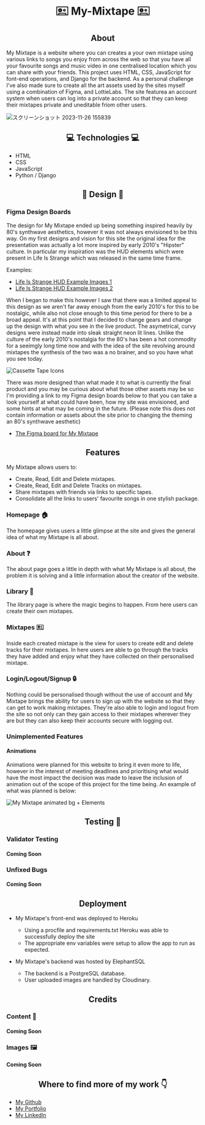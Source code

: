 <h1 align="center">🖭 My-Mixtape 🖭</h1>

<h2 align="center">About</h2>

My Mixtape is a website where you can creates a your own mixtape using various links to songs you enjoy from across the web so that you have all your favourite songs and music video in one centralised location which you can share with your friends. This project uses HTML, CSS, JavaScript for font-end operations, and Django for the backend. As a personal challenge I've also made sure to create all the art assets used by the sites myself using a combination of Figma, and LottieLabs. The site featurea an account system when users can log into a private account so that they can keep their mixtapes private and uneditable friom other users.

![スクリーンショット 2023-11-26 155839](https://github.com/Terafora/My-Mixtape/assets/144109245/77861062-363d-4ada-abc7-7fa0910d4a67)

<h2 align="center">💻 Technologies 💻</h2>

- HTML
- CSS
- JavaScript
- Python / Django

<h2 align="center">🎨 Design 🎨</h2>
<h3>Figma Design Boards</h3>

The design for My Mixtape ended up being something inspired heavily by 80's synthwave aesthetics, however it was not always envisioned to be this way.
On my first designs and vision for this site the original idea for the presentation was actually a lot more inspired by early 2010's "Hipster" culture.  In particular my inspiration was the HUD elements which were present in Life Is Strange which was released in the same time frame.

Examples:

- [Life Is Strange HUD Example Images 1](https://www.artstation.com/artwork/g2QBYK)
- [Life Is Strange HUD Example Images 2](https://www.gameuidatabase.com/gameData.php?id=672)

When I began to make this however I saw that there was a limited appeal to this design as we aren't far away enough from the early 2010's for this to be nostalgic, while also not close enough to this time period for there to be a broad appeal. It's at this point that I decided to change gears and change up the design with what you see in the live product. The asymetrical, curvy designs were instead made into sleak straight neon lit lines. Unlike the culture of the early 2010's nostalgia for the 80's has been a hot commodity for a seeimgly long time now and with the idea of the site revolving around mixtapes the synthesis of the two was a no brainer, and so you have what you see today.

![Cassette Tape Icons](https://github.com/Terafora/My-Mixtape/assets/144109245/10da6610-38cb-4439-a282-d3e0077ebf6e)

There was more designed than what made it to what is currently the final product and you may be curious about what those other assets may be so I'm providing a link to my Figma design boards below to that you can take a look yourself at what could have been, how my site was envisioned, and some hints at what may be coming in the future.
(Please note this does not contain information or assets about the site prior to changing the theming an 80's synthwave aesthetic)

- [The Figma board for My Mixtape](https://shorturl.at/hmqzT)

<h2 align="center">Features</h2>

My Mixtape allows users to:

- Create, Read, Edit and Delete mixtapes.
- Create, Read, Edit and Delete Tracks on mixtapes.
- Share mixtapes with friends via links to specific tapes.
- Consolidate all the links to users' favourite songs in one stylish package.

### Homepage 🏠

The homepage gives users a little glimpse at the site and gives the general idea of what my Mixtape is all about.

### About ❓

The about page goes a little in depth with what My Mixtape is all about, the problem it is solving and a little information about the creator of the website.

### Library 📖

The library page is where the magic begins to happen. From here users can create their own mixtapes.

### Mixtapes 🖭

Inside each created mixtape is the view for users to create edit and delete tracks for their mixtapes.
In here users are able to go through the tracks they have added and enjoy what they have collected on their personalised mixtape.

### Login/Logout/Signup 🔒

Nothing could be personalised though without the use of account and My Mixtape brings the ability for users to sign up with the website so that they can get to work making mixtapes.
They're also able to login and logout from the site so not only can they gain access to their mixtapes wherever they are but they can also keep their accounts secure with logging out.

### Unimplemented Features

#### Animations

Animations were planned for this website to bring it even more to life, however in the interest of meeting deadlines and prioritising what would have the most impact the decision was made to leave the inclusion of animation out of the scope of this project for the time being.
An example of what was planned is below:

![My Mixtape animated bg + Elements](https://github.com/Terafora/My-Mixtape/assets/144109245/54f1894d-edf3-46cd-a6e2-0080ae4f9998)

<h2 align="center">Testing 🧪</h2>


### Validator Testing
#### Coming Soon

### Unfixed Bugs
#### Coming Soon

<h2 align="center">Deployment</h2>

- My Mixtape's front-end was deployed to Heroku
  - Using a procfile and requirements.txt Heroku was able to successfully deploy the site
  - The appropriate env variables were setup to allow the app to run as expected.

- My Mixtape's backend was hosted by ElephantSQL
  - The backend is a PostgreSQL database.
  - User uploaded images are handled by Cloudinary.

<h2 align="center">Credits</h2>

### Content 📰
#### Coming Soon

### Images 🖼️
#### Coming Soon

<h2 align="center">Where to find more of my work 👇</h2>

- [My Github](https://github.com/Terafora)
- [My Portfolio](https://terafora.github.io/Portfolio-Site/)
- [My LinkedIn](https://www.linkedin.com/in/kimochi-cool/)
